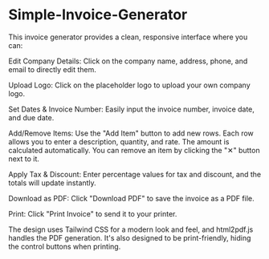 # Simple-Invoice-Generator

This invoice generator provides a clean, responsive interface where you can:

Edit Company Details: Click on the company name, address, phone, and email to directly edit them.

Upload Logo: Click on the placeholder logo to upload your own company logo.

Set Dates & Invoice Number: Easily input the invoice number, invoice date, and due date.

Add/Remove Items: Use the "Add Item" button to add new rows. Each row allows you to enter a description, quantity, and rate. The amount is calculated automatically. You can remove an item by clicking the "✕" button next to it.

Apply Tax & Discount: Enter percentage values for tax and discount, and the totals will update instantly.

Download as PDF: Click "Download PDF" to save the invoice as a PDF file.

Print: Click "Print Invoice" to send it to your printer.

The design uses Tailwind CSS for a modern look and feel, and html2pdf.js handles the PDF generation. It's also designed to be print-friendly, hiding the control buttons when printing.
